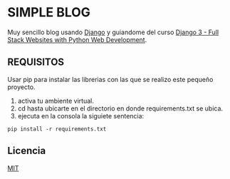 # SIMPLE BLOG

Muy sencillo blog usando [Django](https://www.djangoproject.com/) y guiandome del curso [Django 3 - Full Stack Websites with Python Web Development](https://zappycode.com/courses/django-3-make-websites-with-python-tutorial-beginner-learn-bootstrap).

## REQUISITOS

Usar pip para instalar las librerias con las que se realizo este pequeño proyecto.

1. activa tu ambiente virtual.
2. cd hasta ubicarte en el directorio en donde requirements.txt se ubica.
3. ejecuta en la consola la siguiete sentencia:

```
pip install -r requirements.txt
```

## Licencia

[MIT](https://choosealicense.com/licenses/mit/)
